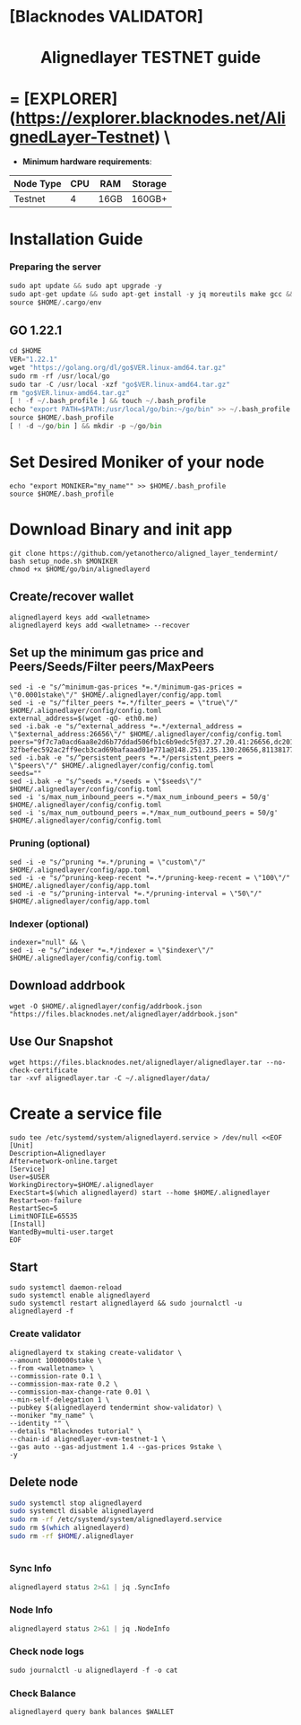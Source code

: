 [Blacknodes VALIDATOR]
=

<h1 align="center">Alignedlayer TESTNET guide</h1>



=
[EXPLORER]
(https://explorer.blacknodes.net/AlignedLayer-Testnet) \
=

- **Minimum hardware requirements**:

| Node Type |CPU | RAM  | Storage  | 
|-----------|----|------|----------|
| Testnet   |   4|  16GB | 160GB+ |



# Installation Guide

### Preparing the server

```python
sudo apt update && sudo apt upgrade -y
sudo apt-get update && sudo apt-get install -y jq moreutils make gcc && curl --proto '=https' --tlsv1.2 -sSf https://sh.rustup.rs | sh && curl -sSf https://get.ignite.com/cli | sh
source $HOME/.cargo/env

```

## GO 1.22.1
```python
cd $HOME
VER="1.22.1"
wget "https://golang.org/dl/go$VER.linux-amd64.tar.gz"
sudo rm -rf /usr/local/go
sudo tar -C /usr/local -xzf "go$VER.linux-amd64.tar.gz"
rm "go$VER.linux-amd64.tar.gz"
[ ! -f ~/.bash_profile ] && touch ~/.bash_profile
echo "export PATH=$PATH:/usr/local/go/bin:~/go/bin" >> ~/.bash_profile
source $HOME/.bash_profile
[ ! -d ~/go/bin ] && mkdir -p ~/go/bin
```

# Set Desired Moniker of your node
```
echo "export MONIKER="my_name"" >> $HOME/.bash_profile
source $HOME/.bash_profile
```

# Download Binary and init app
```
git clone https://github.com/yetanotherco/aligned_layer_tendermint/
bash setup_node.sh $MONIKER
chmod +x $HOME/go/bin/alignedlayerd
```


## Create/recover wallet
```
alignedlayerd keys add <walletname>
alignedlayerd keys add <walletname> --recover
```

## Set up the minimum gas price and Peers/Seeds/Filter peers/MaxPeers
```
sed -i -e "s/^minimum-gas-prices *=.*/minimum-gas-prices = \"0.0001stake\"/" $HOME/.alignedlayer/config/app.toml
sed -i -e "s/^filter_peers *=.*/filter_peers = \"true\"/" $HOME/.alignedlayer/config/config.toml
external_address=$(wget -qO- eth0.me) 
sed -i.bak -e "s/^external_address *=.*/external_address = \"$external_address:26656\"/" $HOME/.alignedlayer/config/config.toml
peers="9f7c7a0acd6aa8e2d6b77ddad506fb1c6b9edc5f@37.27.20.41:26656,dc2011a64fc5f888a3e575f84ecb680194307b56@148.251.235.130:20656,a1a98d9caf27c3363fab07a8e57ee0927d8c7eec@128.140.3.188:26656,1beca410dba8907a61552554b242b4200788201c@91.107.239.79:26656,f9000461b5f535f0c13a543898cc7ac1cd10f945@88.99.174.203:26656, 32fbefec592ac2ff9ecb3cad69bafaaad01e771a@148.251.235.130:20656,81138177a67195791bbe782fe1ed49f25e582bac@91.107.239.79:26656,c5d0498e345725365c1016795eecff4a67e4c4c9@88.99.174.203:26656,14af04afc663427604e8dd53f4023f7963a255cb@116.203.81.174:26656,9c89e77d51561c8b23957eee85a81ccc99fa7d6b@128.140.3.188:26656"
sed -i.bak -e "s/^persistent_peers *=.*/persistent_peers = \"$peers\"/" $HOME/.alignedlayer/config/config.toml
seeds=""
sed -i.bak -e "s/^seeds =.*/seeds = \"$seeds\"/" $HOME/.alignedlayer/config/config.toml
sed -i 's/max_num_inbound_peers =.*/max_num_inbound_peers = 50/g' $HOME/.alignedlayer/config/config.toml
sed -i 's/max_num_outbound_peers =.*/max_num_outbound_peers = 50/g' $HOME/.alignedlayer/config/config.toml
```

### Pruning (optional)
```
sed -i -e "s/^pruning *=.*/pruning = \"custom\"/" $HOME/.alignedlayer/config/app.toml
sed -i -e "s/^pruning-keep-recent *=.*/pruning-keep-recent = \"100\"/" $HOME/.alignedlayer/config/app.toml
sed -i -e "s/^pruning-interval *=.*/pruning-interval = \"50\"/" $HOME/.alignedlayer/config/app.toml
```


### Indexer (optional) 
```
indexer="null" && \
sed -i -e "s/^indexer *=.*/indexer = \"$indexer\"/" $HOME/.alignedlayer/config/config.toml
```

## Download addrbook
```
wget -O $HOME/.alignedlayer/config/addrbook.json "https://files.blacknodes.net/alignedlayer/addrbook.json"
```
## Use Our Snapshot
```
wget https://files.blacknodes.net/alignedlayer/alignedlayer.tar --no-check-certificate
tar -xvf alignedlayer.tar -C ~/.alignedlayer/data/
```

# Create a service file
```
sudo tee /etc/systemd/system/alignedlayerd.service > /dev/null <<EOF
[Unit]
Description=Alignedlayer
After=network-online.target
[Service]
User=$USER
WorkingDirectory=$HOME/.alignedlayer
ExecStart=$(which alignedlayerd) start --home $HOME/.alignedlayer
Restart=on-failure
RestartSec=5
LimitNOFILE=65535
[Install]
WantedBy=multi-user.target
EOF
```

## Start
```
sudo systemctl daemon-reload
sudo systemctl enable alignedlayerd
sudo systemctl restart alignedlayerd && sudo journalctl -u alignedlayerd -f
```

### Create validator
```
alignedlayerd tx staking create-validator \
--amount 1000000stake \
--from <walletname> \
--commission-rate 0.1 \
--commission-max-rate 0.2 \
--commission-max-change-rate 0.01 \
--min-self-delegation 1 \
--pubkey $(alignedlayerd tendermint show-validator) \
--moniker "my_name" \
--identity "" \
--details "Blacknodes tutorial" \
--chain-id alignedlayer-evm-testnet-1 \
--gas auto --gas-adjustment 1.4 --gas-prices 9stake \
-y
```

## Delete node
```bash
sudo systemctl stop alignedlayerd
sudo systemctl disable alignedlayerd
sudo rm -rf /etc/systemd/system/alignedlayerd.service
sudo rm $(which alignedlayerd)
sudo rm -rf $HOME/.alignedlayer
```
#
### Sync Info
```python
alignedlayerd status 2>&1 | jq .SyncInfo
```
### Node Info
```python
alignedlayerd status 2>&1 | jq .NodeInfo
```
### Check node logs
```python
sudo journalctl -u alignedlayerd -f -o cat
```
### Check Balance
```python
alignedlayerd query bank balances $WALLET
```

